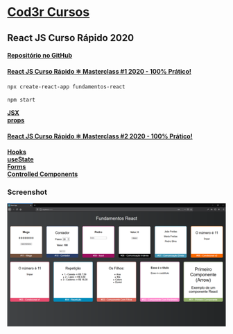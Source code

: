 # [Cod3r Cursos](https://www.cod3r.com.br)

## React JS Curso Rápido 2020 ##

#### [Repositório no GitHub](https://github.com/cod3rcursos/youtube/tree/master/fundamentos-react)

#### [React JS Curso Rápido ⚛️ Masterclass #1 2020 - 100% Prático!](https://www.youtube.com/watch?v=XQxitgyZ_S4)

```
npx create-react-app fundamentos-react
```

```
npm start
```

**[JSX](https://reactjs.org/docs/introducing-jsx.html)**  
**[props](https://reactjs.org/docs/components-and-props.html)**  

#### [React JS Curso Rápido ⚛️ Masterclass #2 2020 - 100% Prático!](https://www.youtube.com/watch?v=GJ8Vm-h0V8I)

**[Hooks](https://reactjs.org/docs/hooks-intro.html)**  
**[useState](https://reactjs.org/docs/hooks-reference.html#usestate)**  
**[Forms](https://reactjs.org/docs/forms.html)**  
**[Controlled Components](https://reactjs.org/docs/forms.html#controlled-components)**  

### Screenshot

![app](./fundamentos-react/screenshot.png)